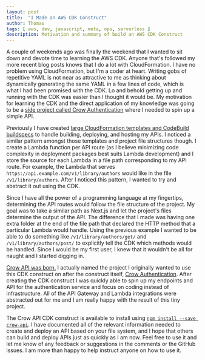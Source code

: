 ```yaml
---
layout: post
title:  "I Made an AWS CDK Construct"
author: Thomas
tags: [ aws, dev, javascript, meta, ops, serverless ]
description: Motivation and summary of build an AWS CDK Construct
---
```


A couple of weekends ago was finally the weekend that I wanted to sit down and devote time to learning the AWS CDK. Anyone that's followed my more recent blog posts knows that I do a lot with CloudFormation. I have no problem using CloudFormation, but I'm a coder at heart. Writing gobs of repetitive YAML is not near as attractive to me as thinking about dynamically generating the same YAML in a few lines of code, which is what I had been promised with the CDK. Lo and behold getting up and running with the CDK was easier than I thought it would be. My motivation for learning the CDK and the direct application of my knowledge was going to be a [side project called Crow Authentication](https://crowauth.com/) where I needed to spin up a simple API.

Previously I have created [large CloudFormation templates and CodeBuild buildspecs](https://github.com/thomasstep/authentication-service) to handle building, deploying, and hosting my APIs. I noticed a similar pattern amongst those templates and project file structures though. I create a Lambda function per API route (as I believe minimizing code complexity in deployment packages best suits Lambda development) and I store the source for each Lambda in a file path corresponding to my API route. For example, the Lambda that serves `https://api.example.com/v1/library/authors` would like in the file `/v1/library/authors`. After I noticed this pattern, I wanted to try and abstract it out using the CDK.

Since I have all the power of a programming language at my fingertips, determining the API routes would follow the file structure of the project. My goal was to take a similar path as Next.js and let the project's files determine the output of the API. The difference that I made was having one extra folder at the end of the file path that declared the HTTP method that a particular Lambda would handle. Using the previous example I wanted to be able to do something like `/v1/library/authors/get/` and `/v1/library/authors/post/` to explicitly tell the CDK which methods would be handled. Since I would be my first user, I knew that it wouldn't be all for naught and I started digging in.

[Crow API was born.](https://github.com/thomasstep/crow-api) I actually named the project I originally wanted to use this CDK construct on after the construct itself, [Crow Authentication](https://crowauth.com/). After creating the CDK construct I was quickly able to spin up my endpoints and API for the authentication service and focus on coding instead of infrastructure. All of the API Gateway and Lambda integrations were abstracted out for me and I am really happy with the result of this tiny project.

The Crow API CDK construct is available to install using [`npm install --save crow-api`](https://www.npmjs.com/package/crow-api). I have documented all of the relevant information needed to create and deploy an API based on your file system, and I hope that others can build and deploy APIs just as quickly as I am now. Feel free to use it and let me know of any feedback or suggestions in the comments or the GitHub issues. I am more than happy to help instruct anyone on how to use it.